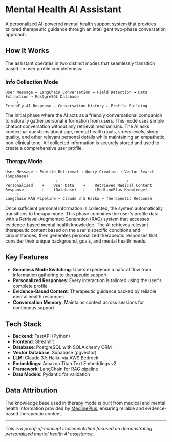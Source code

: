 # Mental Health AI Assistant

A personalized AI-powered mental health support system that provides tailored therapeutic guidance through an intelligent two-phase conversation approach.

## How It Works

The assistant operates in two distinct modes that seamlessly transition based on user profile completeness:

### Info Collection Mode

```
User Message → LangChain Conversation → Field Detection → Data Extraction → PostgreSQL Database
     ↓
Friendly AI Response ← Conversation History ← Profile Building
```

The initial phase where the AI acts as a friendly conversational companion to naturally gather personal information from users. This mode uses simple chatbot conversation without any retrieval mechanisms. The AI asks contextual questions about age, mental health goals, stress levels, sleep quality, and other relevant personal details while maintaining an empathetic, non-clinical tone. All collected information is securely stored and used to create a comprehensive user profile.

### Therapy Mode

```
User Message → Profile Retrieval → Query Creation → Vector Search (Supabase)
     ↓                ↓                              ↓
Personalized    +    User Data    +    Retrieved Medical Content
Response        ←    (Database)   ←    (MedlinePlus Knowledge)
     ↑
LangChain RAG Pipeline → Claude 3.5 Haiku → Therapeutic Response
```

Once sufficient personal information is collected, the system automatically transitions to therapy mode. This phase combines the user's profile data with a Retrieval-Augmented Generation (RAG) system that accesses evidence-based mental health knowledge. The AI retrieves relevant therapeutic content based on the user's specific conditions and circumstances, then generates personalized therapeutic responses that consider their unique background, goals, and mental health needs.

## Key Features

- **Seamless Mode Switching**: Users experience a natural flow from information gathering to therapeutic support
- **Personalized Responses**: Every interaction is tailored using the user's complete profile
- **Evidence-Based Content**: Therapeutic guidance backed by reliable mental health resources
- **Conversation Memory**: Maintains context across sessions for continuous support

## Tech Stack

- **Backend**: FastAPI (Python)
- **Frontend**: Streamlit
- **Database**: PostgreSQL with SQLAlchemy ORM
- **Vector Database**: Supabase (pgvector)
- **LLM**: Claude 3.5 Haiku via AWS Bedrock
- **Embeddings**: Amazon Titan Text Embeddings v2
- **Framework**: LangChain for RAG pipeline
- **Data Models**: Pydantic for validation

## Data Attribution

The knowledge base used in therapy mode is built from medical and mental health information provided by [MedlinePlus](https://medlineplus.gov/), ensuring reliable and evidence-based therapeutic content.

---

*This is a proof-of-concept implementation focused on demonstrating personalized mental health AI assistance.*